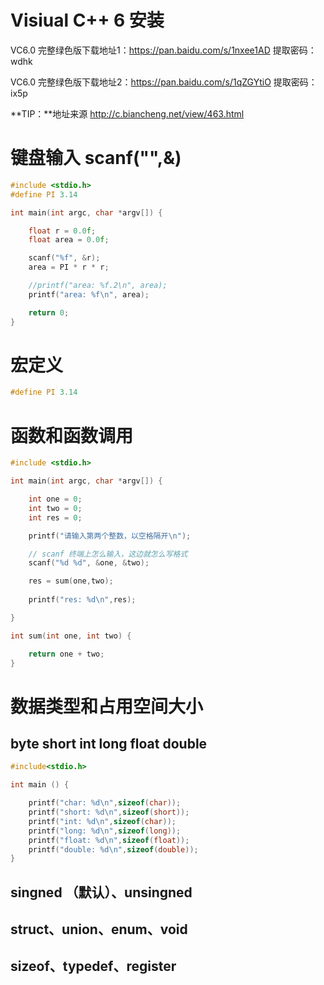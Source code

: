 # Visiual C++ 6 安装

VC6.0 完整绿色版下载地址1：https://pan.baidu.com/s/1nxee1AD 提取密码：wdhk

VC6.0 完整绿色版下载地址2：https://pan.baidu.com/s/1qZGYtiO 提取密码：ix5p

**TIP：**地址来源 http://c.biancheng.net/view/463.html

# 键盘输入 scanf("",&)

```c
#include <stdio.h>
#define PI 3.14

int main(int argc, char *argv[]) {

	float r = 0.0f;
	float area = 0.0f;

	scanf("%f", &r);
	area = PI * r * r;

    //printf("area: %f.2\n", area);
	printf("area: %f\n", area);

	return 0;
}
```

# 宏定义

```c
#define PI 3.14
```

# 函数和函数调用

```c
#include <stdio.h>

int main(int argc, char *argv[]) {

	int one = 0;
	int two = 0;
	int res = 0;

	printf("请输入第两个整数，以空格隔开\n");

    // scanf 终端上怎么输入，这边就怎么写格式
	scanf("%d %d", &one, &two);

	res = sum(one,two);
	
	printf("res: %d\n",res);

}

int sum(int one, int two) {

	return one + two;
}
```

# 数据类型和占用空间大小

## byte short int long float double

```c
#include<stdio.h>

int main () {

	printf("char: %d\n",sizeof(char));
	printf("short: %d\n",sizeof(short));
	printf("int: %d\n",sizeof(char));
	printf("long: %d\n",sizeof(long));
	printf("float: %d\n",sizeof(float));
	printf("double: %d\n",sizeof(double));
}
```

## singned （默认）、unsingned

## struct、union、enum、void

## sizeof、typedef、register